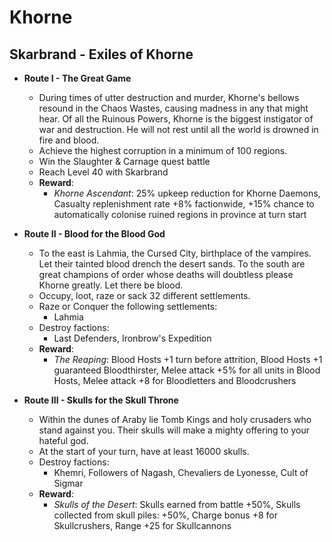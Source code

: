 # Khorne

## Skarbrand - Exiles of Khorne

* **Route I - The Great Game**
  * During times of utter destruction and murder, Khorne's bellows resound in the Chaos Wastes, causing madness in any 
  that might hear. Of all the Ruinous Powers, Khorne is the biggest instigator of war and destruction. He will not rest 
  until all the world is drowned in fire and blood.
  * Achieve the highest corruption in a minimum of 100 regions.
  * Win the Slaughter & Carnage quest battle
  * Reach Level 40 with Skarbrand
  * **Reward**:
    * _Khorne Ascendant_: 25% upkeep reduction for Khorne Daemons, Casualty replenishment rate +8% factionwide, +15% 
    chance to automatically colonise ruined regions in province at turn start

* **Route II - Blood for the Blood God**
  * To the east is Lahmia, the Cursed City, birthplace of the vampires. Let their tainted blood drench the desert sands. 
  To the south are great champions of order whose deaths will doubtless please Khorne greatly. Let there be blood.
  * Occupy, loot, raze or sack 32 different settlements.
  * Raze or Conquer the following settlements:
    * Lahmia
  * Destroy factions:
    * Last Defenders, Ironbrow's Expedition
  * **Reward**:
    * _The Reaping_: Blood Hosts +1 turn before attrition, Blood Hosts +1 guaranteed Bloodthirster, Melee attack +5% for 
    all units in Blood Hosts, Melee attack +8 for Bloodletters and Bloodcrushers

* **Route III - Skulls for the Skull Throne**
  * Within the dunes of Araby lie Tomb Kings and holy crusaders who stand against you. Their skulls will make a mighty 
  offering to your hateful god.
  * At the start of your turn, have at least 16000 skulls.
  * Destroy factions:
    * Khemri, Followers of Nagash, Chevaliers de Lyonesse, Cult of Sigmar
  * **Reward**:
    * _Skulls of the Desert_: Skulls earned from battle +50%, Skulls collected from skull piles: +50%, Charge bonus +8 
    for Skullcrushers, Range +25 for Skullcannons
